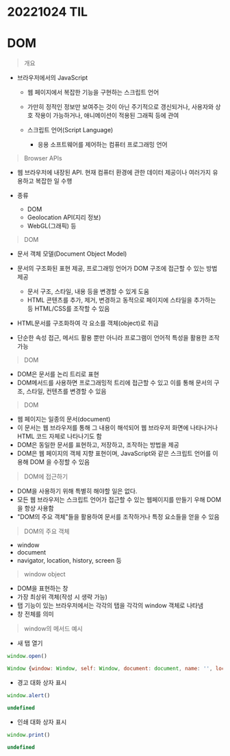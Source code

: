 # 20221024 TIL

# DOM

> 개요

- 브라우저에서의 JavaScript

  - 웹 페이지에서 복잡한 기능을 구현하는 스크립트 언어
  - 가만히 정적인 정보만 보여주는 것이 아닌 주기적으로 갱신되거나, 사용자와 상호 작용이 가능하거나, 애니메이션이 적용된 그래픽 등에 관여

  - 스크립트 언어(Script Language)

    - 응용 소프트웨어를 제어하는 컴퓨터 프로그래밍 언어

> Browser APIs

- 웹 브라우저에 내장된 API. 현재 컴퓨터 환경에 관한 데이터 제공이나 여러가지 유용하고 복잡한 일 수행

- 종류

  - DOM
  - Geolocation API(지리 정보)
  - WebGL(그래픽) 등

> DOM

- 문서 객체 모델(Document Object Model)
- 문서의 구조화된 표현 제공, 프로그래밍 언어가 DOM 구조에 접근할 수 있는 방법 제공

  - 문서 구조, 스타일, 내용 등을 변경할 수 있게 도움
  - HTML 콘텐츠를 추가, 제거, 변경하고 동적으로 페이지에 스타일을 추가하는 등 HTML/CSS를 조작할 수 있음

- HTML문서를 구조화하여 각 요소를 객체(object)로 취급
- 단순한 속성 접근, 메서드 활용 뿐만 아니라 프로그램이 언어적 특성을 활용한 조작 가능

> DOM

- DOM은 문서를 논리 트리로 표현
- DOM메서드를 사용하면 프로그래밍적 트리에 접근할 수 있고 이를 통해 문서의 구조, 스타일, 컨텐츠를 변경할 수 있음

> DOM

- 웹 페이지는 일종의 문서(document)
- 이 문서는 웹 브라우저를 통해 그 내용이 해석되어 웹 브라우저 화면에 나타나거나 HTML 코드 자체로 나타나기도 함
- DOM은 동일한 문서를 표현하고, 저장하고, 조작하는 방법을 제공
- DOM은 웹 페이지의 객체 지향 표현이며, JavaScript와 같은 스크립트 언어를 이용해 DOM 을 수정할 수 있음

> DOM에 접근하기

- DOM을 사용하기 위해 특별히 해야할 일은 없다.
- 모든 웹 브라우저는 스크립트 언어가 접근할 수 있는 웹페이지를 만들기 우해 DOM을 항상 사용함
- "DOM의 주요 객체"들을 활용하여 문서를 조작하거나 특정 요소들을 얻을 수 있음

> DOM의 주요 객체

- window
- document
- navigator, location, history, screen 등

> window object

- DOM을 표현하는 창
- 가장 최상위 객체(작성 시 생략 가능)
- 탭 기능이 있는 브라우저에서는 각각의 탭을 각각의 window 객체로 나타냄
- 창 전체를 의미

> window의 메서드 예시

- 새 탭 열기

```js
window.open()

Window {window: Window, self: Window, document: document, name: '', locatio: Location, ...}
```

- 경고 대화 상자 표시

```js
window.alert()

undefined
```

- 인쇄 대화 상자 표시

```js
window.print()

undefined
```

